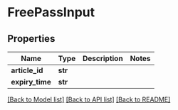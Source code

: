 # FreePassInput

## Properties
Name | Type | Description | Notes
------------ | ------------- | ------------- | -------------
**article_id** | **str** |  | 
**expiry_time** | **str** |  | 

[[Back to Model list]](../README.md#documentation-for-models) [[Back to API list]](../README.md#documentation-for-api-endpoints) [[Back to README]](../README.md)


